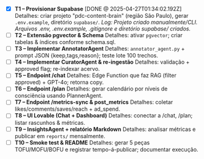 - [x] **T1 – Provisionar Supabase** [DONE @ 2025-04-27T01:34:02.192Z]
      Detalhes: criar projeto "pdc-content-brain" (região São Paulo), gerar `.env.example`, diretório `supabase/`.
      *Log: Projeto criado manualmente/CLI. Arquivos .env, .env.example, .gitignore e diretório supabase/ criados.*
- [ ] **T2 – Extensão pgvector & Schema**
      Detalhes: ativar `pgvector`; criar tabelas & índices conforme schema.sql.
- [ ] **T3 – Implementar AnnotatorAgent**
      Detalhes: `annotator_agent.py` + prompt JSON {keep,tags,reason}; teste lote 100 trechos.
- [ ] **T4 – Implementar CuratorAgent & re-ingestão**
      Detalhes: validação + approved flag; re-indexar acervo.
- [ ] **T5 – Endpoint /chat**
      Detalhes: Edge Function que faz RAG (filter approved) + GPT-4o; retorna copy.
- [ ] **T6 – Endpoint /plan**
      Detalhes: gerar calendário por níveis de consciência usando PlannerAgent.
- [ ] **T7 – Endpoint /metrics-sync & post_metrics**
      Detalhes: coletar likes/comments/saves/reach + ad_spend.
- [ ] **T8 – UI Lovable (Chat + Dashboard)**
      Detalhes: conectar a /chat, /plan; listar rascunhos & métricas.
- [ ] **T9 – InsightsAgent + relatório Markdown**
      Detalhes: analisar métricas e publicar em `reports/` mensalmente.
- [ ] **T10 – Smoke test & README**
      Detalhes: gerar 5 peças TOFU/MOFU/BOFU e registrar tempo-á-publicar; documentar execução. 